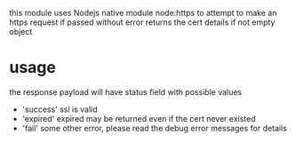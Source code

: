 this module uses Nodejs native module node:https to attempt to make an https request if passed without error returns the cert details if not empty object


# usage
the response payload will have status field with possible values
 - 'success' ssl is valid
 - 'expired' expired may be returned even if the cert never existed
 - 'fail' some other error, please read the debug error messages for details
